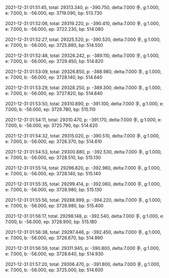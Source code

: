 2021-12-31 01:51:45, total: 29313.340, p: -390.750, delta:7.000 手, g:1.000, e: 7.000, b: -56.000, ep: 3719.090, bp: 513.730

2021-12-31 01:52:06, total: 29319.220, p: -390.410, delta:7.000 手, g:1.000, e: 7.000, b: -56.000, ep: 3722.230, bp: 514.080

2021-12-31 01:52:27, total: 29325.520, p: -390.520, delta:7.000 手, g:1.000, e: 7.000, b: -56.000, ep: 3725.880, bp: 514.550

2021-12-31 01:52:48, total: 29326.242, p: -389.110, delta:7.000 手, g:1.000, e: 7.000, b: -56.000, ep: 3729.450, bp: 514.820

2021-12-31 01:53:09, total: 29326.850, p: -388.980, delta:7.000 手, g:1.000, e: 7.000, b: -56.000, ep: 3728.140, bp: 514.640

2021-12-31 01:53:29, total: 29328.250, p: -389.300, delta:7.000 手, g:1.000, e: 7.000, b: -56.000, ep: 3727.820, bp: 514.640

2021-12-31 01:53:50, total: 29310.890, p: -391.100, delta:7.000 手, g:1.000, e: 7.000, b: -56.000, ep: 3729.780, bp: 515.110

2021-12-31 01:54:11, total: 29310.470, p: -391.170, delta:7.000 手, g:1.000, e: 7.000, b: -56.000, ep: 3725.790, bp: 514.620

2021-12-31 01:54:32, total: 29315.020, p: -390.510, delta:7.000 手, g:1.000, e: 7.000, b: -56.000, ep: 3726.370, bp: 514.610

2021-12-31 01:54:53, total: 29300.880, p: -392.530, delta:7.000 手, g:1.000, e: 7.000, b: -56.000, ep: 3728.510, bp: 515.130

2021-12-31 01:55:14, total: 29296.820, p: -392.980, delta:7.000 手, g:1.000, e: 7.000, b: -56.000, ep: 3728.140, bp: 515.140

2021-12-31 01:55:35, total: 29299.414, p: -392.060, delta:7.000 手, g:1.000, e: 7.000, b: -56.000, ep: 3728.980, bp: 515.130

2021-12-31 01:55:56, total: 29288.999, p: -394.220, delta:7.000 手, g:1.000, e: 7.000, b: -56.000, ep: 3728.980, bp: 515.400

2021-12-31 01:56:17, total: 29298.148, p: -392.540, delta:7.000 手, g:1.000, e: 7.000, b: -56.000, ep: 3728.900, bp: 515.180

2021-12-31 01:56:38, total: 29297.446, p: -392.450, delta:7.000 手, g:1.000, e: 7.000, b: -56.000, ep: 3726.670, bp: 514.890

2021-12-31 01:56:59, total: 29311.945, p: -390.800, delta:7.000 手, g:1.000, e: 7.000, b: -56.000, ep: 3728.640, bp: 514.930

2021-12-31 01:57:20, total: 29306.470, p: -391.800, delta:7.000 手, g:1.000, e: 7.000, b: -56.000, ep: 3725.000, bp: 514.600